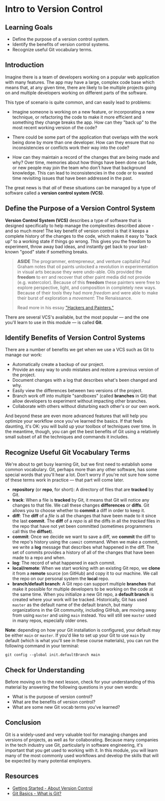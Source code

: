 # Intro to Version Control

## Learning Goals

- Define the purpose of a version control system.
- Identify the benefits of version control systems.
- Recognize useful Git vocabulary terms.

## Introduction

Imagine there is a team of developers working on a popular web application with
many features. The app may have a large, complex code base which means that, at
any given time, there are likely to be multiple projects going on and multiple
developers working on different parts of the software.

This type of scenario is quite common, and can easily lead to problems:

- Imagine someone is working on a new feature, or incorporating a new technique,
  or refactoring the code to make it more efficient and something they change
  breaks the app. How can they "back up" to the most recent working version of
  the code?

- There could be some part of the application that overlaps with the work being
  done by more than one developer. How can they ensure that no inconsistencies
  or conflicts work their way into the code?

- How can they maintain a record of the changes that are being made and why?
  Over time, memories about how things have been done can fade, or new people
  may join the team who don't have that background knowledge. This can lead to
  inconsistencies in the code or to wasted time revisiting issues that have been
  addressed in the past.

The great news is that _all_ of these situations can be managed by a type of
software called a **version control system (VCS)**.

## Define the Purpose of a Version Control System

**Version Control System (VCS)** describes a type of software that is designed
specifically to help manage the complexities described above - and so much more!
The key benefit of version control is that it keeps a complete history of the
changes to the code, which makes it easy to "back up" to a working state if
things go wrong. This gives you the freedom to experiment, throw away bad ideas,
and instantly get back to your last-known "good" state if something breaks.

> **ASIDE** The programmer, entrepreneur, and venture capitalist Paul Graham
> notes that oil paints unlocked a revolution in experimentation in visual arts
> because they were undo-able. Oils provided the **freedom** to err and recover
> that other paint media did not provide (e.g. watercolor). Because of this
> **freedom** these painters were free to explore perspective, light, and
> composition in completely new ways. Because of their _tools_ they had more
> _freedom_ and were able to make their burst of exploration a _movement_: The
> Renaissance.
>
> Read more in his essay ["Hackers and Painters."][hp]

There are several VCS's available, but the most popular — and the one you'll
learn to use in this module — is called **Git**.

## Identify Benefits of Version Control Systems

There are a number of benefits we get when we use a VCS such as Git to manage our
work:

- Automatically create a backup of our project.
- Provide an easy way to undo mistakes and restore a previous version of the
  project.
- Document changes with a log that describes what's been changed and why.
- Easily view the differences between two versions of the project.
- Branch work off into multiple "sandboxes" (called **branches** in Git) that
  allow developers to experiment without impacting other branches.
- Collaborate with others without disturbing each other's or our own work.

And beyond these are even more advanced features that will help you optimize
your workflow once you've learned the basics. If that feels daunting, it's OK:
you will build up your toolbox of techniques over time. In the meantime, though,
you can get the best benefits of Git using a relatively small subset of all the
techniques and commands it includes.

## Recognize Useful Git Vocabulary Terms

We're about to get busy learning Git, but we first need to establish some common
vocabulary. Git, perhaps more than any other software, has some special words
that you'll hear a lot. Don't worry if you're not sure how some of these terms
work in practice — that part will come later.

- **repository** (or **repo**, for short): A directory of files that are
  **tracked** by Git.
- **track**: When a file is **tracked** by Git, it means that Git will notice
  any changes to that file. We call these changes **differences** or **diffs**.
  Git allows you to choose whether to **commit** a diff in order to keep it.
- **diff**: The **diff** of a _file_ is all the changes that have been made to
  it since the last **commit**. The **diff** of a _repo_ is all the diffs in all
  the _tracked_ files in the repo that have not yet been committed (sometimes
  programmers call this the **diffset**).
- **commit**: Once we decide we want to save a diff, we **commit** the diff to
  the repo's history using the `commit` command. When we make a commit, we write
  a **log** message that describes what happened in the diff. The set of commits
  provides a history of all of the changes that have been made to a repo and
  when.
- **log**: The record of what happened in each commit.
- **local/remote**: When we start working with an existing Git repo, we
  **clone** it from a **remote** source (on GitHub) and copy it to our machine.
  We call the repo on our personal system the **local** repo.
- **branch/default branch**: A Git repo can support multiple **branches** that
  make it possible for multiple developers to be working on the code at the same
  time. When you initialize a new Git repo, a **default branch** is created
  where your work will be tracked. Historically, Git has used `master` as the
  default name of the default branch, but many organizations in the Git
  community, including GitHub, are moving away from using `master` and using
  `main` instead. You will still see `master` used in many repos, especially
  older ones.
  
**Note**: depending on how your Git installation is configured, your default may
be either `main` or `master`. If you'd like to set up your Git to use `main` by
default (which is what you'll see in these course materials), you can run the
following command in your terminal:

```console
git config --global init.defaultBranch main
```

## Check for Understanding

Before moving on to the next lesson, check for your understanding of this
material by answering the following questions in your own words:

- What is the purpose of version control?
- What are the benefits of version control?
- What are some new Git vocab terms you’ve learned?

## Conclusion

Git is a widely-used and very valuable tool for managing changes and versions of
projects, as well as for collaborating. Because many companies in the tech
industry use Git, particularly in software engineering, it's important that you
get used to working with it. In this module, you will learn many of the most
commonly used workflows and develop the skills that will be expected by many
potential employers.

## Resources

- [Getting Started - About Version Control][about-version-control]
- [Git Basics - What is Git?][git-get-started]

[about-version-control]: http://git-scm.com/book/en/Getting-Started-About-Version-Control
[git-get-started]: http://git-scm.com/video/what-is-git
[hp]: http://www.paulgraham.com/hp.html
